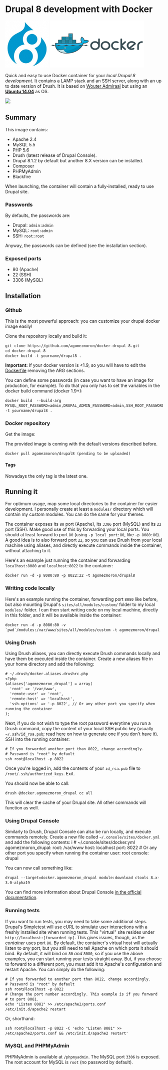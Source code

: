 Drupal 8 development with Docker
==============================

<a href="https://www.drupal.org/8" target="_blank" title="Drupal 8"><img src="../resources/drupal8.png" alt="Drupal 8 logo" height="150" /></a>
<a href="https://www.docker.com/" title="Docker" target="_blank"><img src="../resources/docker.png" alt="Docker logo" height="150" /></a>

Quick and easy to use Docker container for your *local Drupal 8 development*. It contains a LAMP stack and an SSH server, along with an up to date version of Drush. It is based on [Wouter Admiraal](https://github.com/wadmiraal/docker-drupal) but using an **[Ubuntu 14.04](https://hub.docker.com/_/ubuntu/)** as OS.

[![](https://images.microbadger.com/badges/image/agomezmoron/docker-drupal-8.svg)](https://hub.docker.com/r/agomezmoron/docker-drupal-8/)

Summary
-------

This image contains:

* Apache 2.4
* MySQL 5.5
* PHP 5.6
* Drush (latest release of Drupal Console).
* Drupal 8.1.2 by default but another 8.X version can be installed.
* Composer
* PHPMyAdmin
* Blackfire

When launching, the container will contain a fully-installed, ready to use Drupal site.

### Passwords

By defaults, the passwords are:

* Drupal: `admin:admin`
* MySQL: `root:admin`
* SSH: `root:root`

Anyway, the passwords can be defined (see the installation section).

### Exposed ports

* 80 (Apache)
* 22 (SSH)
* 3306 (MySQL)

Installation
------------

### Github

This is the most powerful approach: you can customize your drupal docker image easily!

Clone the repository locally and build it:

	git clone https://github.com/agomezmoron/docker-drupal-8.git
	cd docker-drupal-8
	docker build -t yourname/drupal8 .

**Important:** If your docker version is <1.9, so you will have to edit the [Dockerfile](Dockerfile) removing the ARG sections.

You can define some passwords (in case you want to have an image for production, for example). To do that you only has to set the variables in the docker build command (docker 1.9+):

	docker build  --build-arg MYSQL_ROOT_PASSWORD=admin,DRUPAL_ADMIN_PASSWORD=admin,SSH_ROOT_PASSWORD=root,DRUPAL_VERSION=8.1.2  -t yourname/drupal8 .

### Docker repository

Get the image:

The provided image is coming with the default versions described before.

	docker pull agomezmoron/drupal8 (pending to be uploaded)

#### Tags

Nowadays the only tag is the latest one.

Running it
----------

For optimum usage, map some local directories to the container for easier development. I personally create at least a `modules/` directory which will contain my custom modules. You can do the same for your themes.

The container exposes its `80` port (Apache), its `3306` port (MySQL) and its `22` port (SSH). Make good use of this by forwarding your local ports. You should at least forward to port `80` (using `-p local_port:80`, like `-p 8080:80`). A good idea is to also forward port `22`, so you can use Drush from your local machine using aliases, and directly execute commands inside the container, without attaching to it.

Here's an example just running the container and forwarding `localhost:8080` and `localhost:8022` to the container:

	docker run -d -p 8080:80 -p 8022:22 -t agomezmoron/drupal8

### Writing code locally

Here's an example running the container, forwarding port `8080` like before, but also mounting Drupal's `sites/all/modules/custom/` folder to my local `modules/` folder. I can then start writing code on my local machine, directly in this folder, and it will be available inside the container:

	docker run -d -p 8080:80 -v `pwd`/modules:/var/www/sites/all/modules/custom -t agomezmoron/drupal

### Using Drush

Using Drush aliases, you can directly execute Drush commands locally and have them be executed inside the container. Create a new aliases file in your home directory and add the following:

	# ~/.drush/docker.aliases.drushrc.php
	<?php
	$aliases['agomezmoron_drupal'] = array(
	  'root' => '/var/www',
	  'remote-user' => 'root',
	  'remote-host' => 'localhost',
	  'ssh-options' => '-p 8022', // Or any other port you specify when running the container
	);

Next, if you do not wish to type the root password everytime you run a Drush command, copy the content of your local SSH public key (usually `~/.ssh/id_rsa.pub`; read [here](https://help.github.com/articles/generating-ssh-keys/) on how to generate one if you don't have it). SSH into the running container:

	# If you forwarded another port than 8022, change accordingly.
	# Password is "root" by default
	ssh root@localhost -p 8022

Once you're logged in, add the contents of your `id_rsa.pub` file to `/root/.ssh/authorized_keys`. Exit.

You should now be able to call:

	drush @docker.agomezmoron_drupal cc all

This will clear the cache of your Drupal site. All other commands will function as well.

### Using Drupal Console

Similarly to Drush, Drupal Console can also be run locally, and execute commands remotely. Create a new file called `~/.console/sites/docker.yml` and add the following contents:
i
	# ~/.console/sites/docker.yml
	agomezmoron_drupal:
		root: /var/www
		host: localhost
		port: 8022 # Or any other port you specify when running the container
		user: root
		console: drupal

You can now call something like:

	drupal --target=docker.agomezmoron_drupal module:download ctools 8.x-3.0-alpha19

You can find more information about Drupal Console [in the official documentation](https://hechoendrupal.gitbooks.io/drupal-console/content/en/using/how-to-use-drupal-console-in-a-remote-installation.html).

### Running tests

If you want to run tests, you may need to take some additional steps. Drupal's Simpletest will use cURL to simulate user interactions with a freshly installed site when running tests. This "virtual" site resides under `http://localhost:[forwarded ip]`. This gives issues, though, as the *container* uses port `80`. By default, the container's virtual host will actually listen to *any* port, but you still need to tell Apache on which ports it should bind. By default, it will bind on `80` *and* `8080`, so if you use the above examples, you can start running your tests straight away. But, if you choose to forward to a different port, you must add it to Apache's configuration and restart Apache. You can simply do the following:

	# If you forwarded to another port than 8022, change accordingly.
	# Password is "root" by default
	ssh root@localhost -p 8022
	# Change the port number accordingly. This example is if you forward
	# to port 8081.
	echo "Listen 8081" >> /etc/apache2/ports.conf
	/etc/init.d/apache2 restart

Or, shorthand:

	ssh root@localhost -p 8022 -C 'echo "Listen 8081" >> /etc/apache2/ports.conf && /etc/init.d/apache2 restart'

### MySQL and PHPMyAdmin

PHPMyAdmin is available at `/phpmyadmin`. The MySQL port `3306` is exposed. The root account for MySQL is `root` (no password by default).
